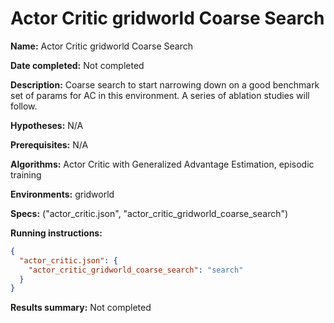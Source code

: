 # Actor Critic gridworld Coarse Search

**Name:** Actor Critic gridworld Coarse Search

**Date completed:** Not completed

**Description:** Coarse search to start narrowing down on a good benchmark set of params for AC in this environment. A series of ablation studies will follow.

**Hypotheses:** N/A

**Prerequisites:** N/A

**Algorithms:** Actor Critic with Generalized Advantage Estimation, episodic training

**Environments:** gridworld

**Specs:** ("actor_critic.json", "actor_critic_gridworld_coarse_search")

**Running instructions:**
```json
{
  "actor_critic.json": {
    "actor_critic_gridworld_coarse_search": "search"
  }
}
```
**Results summary:** Not completed
